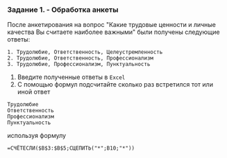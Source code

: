 ### Задание 1. - Обработка анкеты

После анкетирования на вопрос "Какие трудовые ценности и личные качества Вы считаете наиболее важными"
были получены следующие ответы:
```
1. Трудолюбие, Ответственность, Целеустремленность
2. Трудолюбие, Ответственность, Профессионализм
3. Трудолюбие, Профессионализм, Пунктуальность
```
1. Введите полученные ответы в `Excel`
2. С помощью формул подсчитайте сколько раз встретился тот или иной ответ
```
Трудолюбие
Ответственность
Профессионализм
Пунктуальность
```
используя формулу
```
=СЧЁТЕСЛИ($B$3:$B$5;СЦЕПИТЬ("*";B10;"*"))
```
